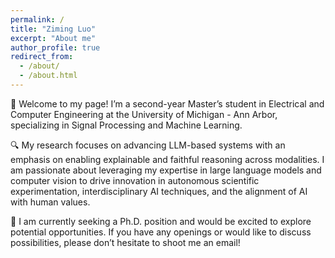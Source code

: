 ```yaml
---
permalink: /
title: "Ziming Luo"
excerpt: "About me"
author_profile: true
redirect_from: 
  - /about/
  - /about.html
---
```


👋 Welcome to my page! I’m a second-year Master’s student in Electrical and Computer Engineering at the University of Michigan - Ann Arbor, specializing in Signal Processing and Machine Learning.

🔍 My research focuses on advancing LLM-based systems with an emphasis on enabling explainable and faithful reasoning across modalities. I am passionate about leveraging my expertise in large language models and computer vision to drive innovation in autonomous scientific experimentation, interdisciplinary AI techniques, and the alignment of AI with human values.

👀 I am currently seeking a Ph.D. position and would be excited to explore potential opportunities. If you have any openings or would like to discuss possibilities, please don’t hesitate to shoot me an email!

